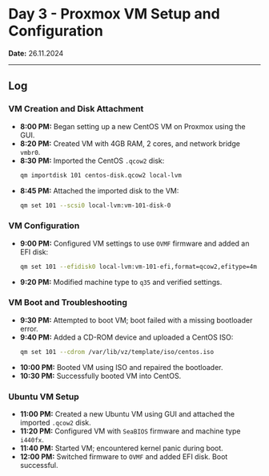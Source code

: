 # **Day 3 - Proxmox VM Setup and Configuration**  
**Date:** 26.11.2024  

---  

## **Log**  

### VM Creation and Disk Attachment  
- **8:00 PM:** Began setting up a new CentOS VM on Proxmox using the GUI.  
- **8:20 PM:** Created VM with 4GB RAM, 2 cores, and network bridge `vmbr0`.  
- **8:30 PM:** Imported the CentOS `.qcow2` disk:  
   ```bash  
   qm importdisk 101 centos-disk.qcow2 local-lvm  
   ```  
- **8:45 PM:** Attached the imported disk to the VM:  
   ```bash  
   qm set 101 --scsi0 local-lvm:vm-101-disk-0  
   ```  

### VM Configuration  
- **9:00 PM:** Configured VM settings to use `OVMF` firmware and added an EFI disk:  
   ```bash  
   qm set 101 --efidisk0 local-lvm:vm-101-efi,format=qcow2,efitype=4m  
   ```  
- **9:20 PM:** Modified machine type to `q35` and verified settings.  

### VM Boot and Troubleshooting  
- **9:30 PM:** Attempted to boot VM; boot failed with a missing bootloader error.  
- **9:40 PM:** Added a CD-ROM device and uploaded a CentOS ISO:  
   ```bash  
   qm set 101 --cdrom /var/lib/vz/template/iso/centos.iso  
   ```  
- **10:00 PM:** Booted VM using ISO and repaired the bootloader.  
- **10:30 PM:** Successfully booted VM into CentOS.  

### Ubuntu VM Setup  
- **11:00 PM:** Created a new Ubuntu VM using GUI and attached the imported `.qcow2` disk.  
- **11:20 PM:** Configured VM with `SeaBIOS` firmware and machine type `i440fx`.  
- **11:40 PM:** Started VM; encountered kernel panic during boot.  
- **12:00 PM:** Switched firmware to `OVMF` and added EFI disk. Boot successful.  

